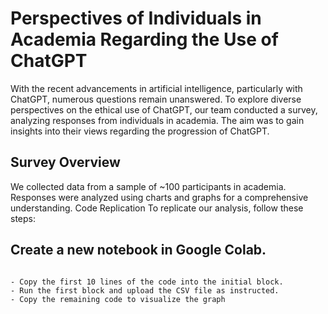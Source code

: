 #  Perspectives of Individuals in Academia Regarding the Use of ChatGPT

With the recent advancements in artificial intelligence, particularly with ChatGPT, numerous questions remain unanswered. To explore diverse perspectives on the ethical use of ChatGPT, our team conducted a survey, analyzing responses from individuals in academia. The aim was to gain insights into their views regarding the progression of ChatGPT.

## Survey Overview
We collected data from a sample of ~100 participants in academia.
Responses were analyzed using charts and graphs for a comprehensive understanding.
Code Replication
To replicate our analysis, follow these steps:

## Create a new notebook in Google Colab.
```

- Copy the first 10 lines of the code into the initial block.
- Run the first block and upload the CSV file as instructed.
- Copy the remaining code to visualize the graph
```
